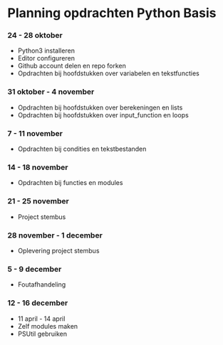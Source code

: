 # Planning opdrachten Python Basis


### 24 - 28 oktober
* Python3 installeren
* Editor configureren
* Github account delen en repo forken  
* Opdrachten bij hoofdstukken over variabelen en tekstfuncties


### 31 oktober - 4 november  
* Opdrachten bij hoofdstukken over berekeningen en lists
* Opdrachten bij hoofdstukken over input_function en loops

### 7 - 11 november
* Opdrachten bij condities en tekstbestanden

### 14 - 18 november
* Opdrachten bij functies en modules

### 21 - 25 november
* Project stembus

### 28 november - 1 december
* Oplevering project stembus

### 5 - 9 december
* Foutafhandeling

### 12 - 16 december
* 11 april - 14 april
* Zelf modules maken
* PSUtil gebruiken


